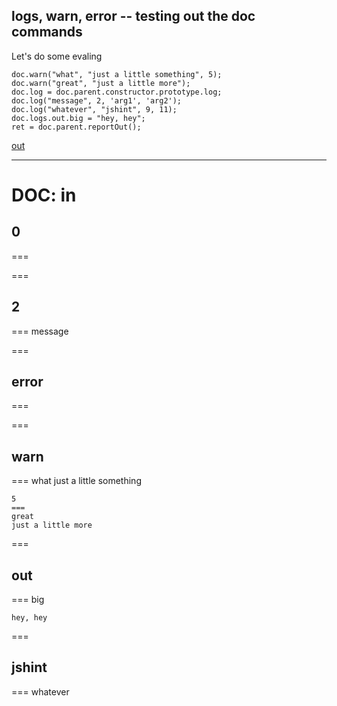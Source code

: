 logs, warn, error -- testing out the doc commands
---
Let's do some evaling

    doc.warn("what", "just a little something", 5);
    doc.warn("great", "just a little more");
    doc.log = doc.parent.constructor.prototype.log;
    doc.log("message", 2, 'arg1', 'arg2');
    doc.log("whatever", "jshint", 9, 11);
    doc.logs.out.big = "hey, hey";
    ret = doc.parent.reportOut();

[out](# "save: | evil")

---
DOC: in
===
## 0
===

===
## 2
===
message

===
## error
===

===
## warn
===
what
just a little something
~~~
5
===
great
just a little more
~~~

===
## out
===
big
~~~
hey, hey
~~~

===
## jshint
===
whatever
